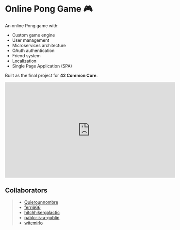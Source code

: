 <!DOCTYPE html>
<html lang="en">
<head>
    <meta charset="UTF-8">
    <title>Online Pong Game 🎮</title>
</head>
<body>

<h1>Online Pong Game 🎮</h1>

<p>An online Pong game with:</p>
<ul>
    <li>Custom game engine</li>
    <li>User management</li>
    <li>Microservices architecture</li>
    <li>OAuth authentication</li>
    <li>Friend system</li>
    <li>Localization</li>
    <li>Single Page Application (SPA)</li>
</ul>

<p>Built as the final project for <strong>42 Common Core</strong>.</p>

<iframe width="560" height="315" src="https://www.youtube.com/embed/89I3PFZp99o" 
frameborder="0" allow="accelerometer; autoplay; clipboard-write; encrypted-media; gyroscope; picture-in-picture" allowfullscreen>
</iframe>

<h2>Collaborators</h2>

<blockquote>
    <ul>
        <li><a href="https://github.com/Quierounnombre" target="_blank">Quierounnombre</a></li>
        <li><a href="https://github.com/ferri666" target="_blank">ferri666</a></li>
        <li><a href="https://github.com/hitchhikergalactic" target="_blank">hitchhikergalactic</a></li>
        <li><a href="https://github.com/pablo-is-a-goblin" target="_blank">pablo-is-a-goblin</a></li>
        <li><a href="https://github.com/witemirlo" target="_blank">witemirlo</a></li>
    </ul>
</blockquote>

</body>
</html>
